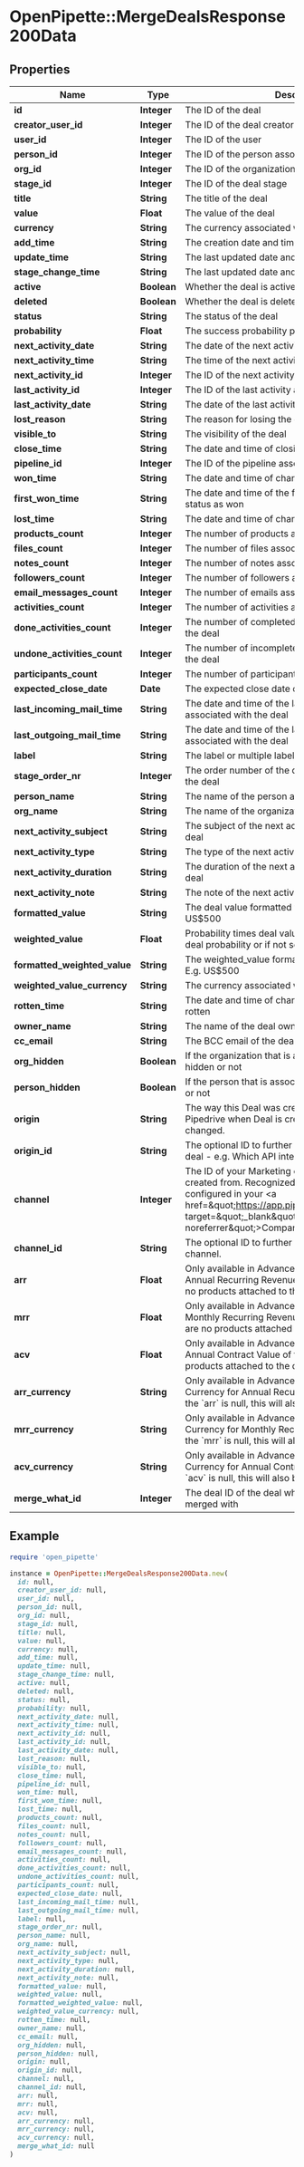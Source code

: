 # OpenPipette::MergeDealsResponse200Data

## Properties

| Name | Type | Description | Notes |
| ---- | ---- | ----------- | ----- |
| **id** | **Integer** | The ID of the deal | [optional] |
| **creator_user_id** | **Integer** | The ID of the deal creator | [optional] |
| **user_id** | **Integer** | The ID of the user | [optional] |
| **person_id** | **Integer** | The ID of the person associated with the deal | [optional] |
| **org_id** | **Integer** | The ID of the organization associated with the deal | [optional] |
| **stage_id** | **Integer** | The ID of the deal stage | [optional] |
| **title** | **String** | The title of the deal | [optional] |
| **value** | **Float** | The value of the deal | [optional] |
| **currency** | **String** | The currency associated with the deal | [optional] |
| **add_time** | **String** | The creation date and time of the deal | [optional] |
| **update_time** | **String** | The last updated date and time of the deal | [optional] |
| **stage_change_time** | **String** | The last updated date and time of the deal stage | [optional] |
| **active** | **Boolean** | Whether the deal is active or not | [optional] |
| **deleted** | **Boolean** | Whether the deal is deleted or not | [optional] |
| **status** | **String** | The status of the deal | [optional] |
| **probability** | **Float** | The success probability percentage of the deal | [optional] |
| **next_activity_date** | **String** | The date of the next activity associated with the deal | [optional] |
| **next_activity_time** | **String** | The time of the next activity associated with the deal | [optional] |
| **next_activity_id** | **Integer** | The ID of the next activity associated with the deal | [optional] |
| **last_activity_id** | **Integer** | The ID of the last activity associated with the deal | [optional] |
| **last_activity_date** | **String** | The date of the last activity associated with the deal | [optional] |
| **lost_reason** | **String** | The reason for losing the deal | [optional] |
| **visible_to** | **String** | The visibility of the deal | [optional] |
| **close_time** | **String** | The date and time of closing the deal | [optional] |
| **pipeline_id** | **Integer** | The ID of the pipeline associated with the deal | [optional] |
| **won_time** | **String** | The date and time of changing the deal status as won | [optional] |
| **first_won_time** | **String** | The date and time of the first time changing the deal status as won | [optional] |
| **lost_time** | **String** | The date and time of changing the deal status as lost | [optional] |
| **products_count** | **Integer** | The number of products associated with the deal | [optional] |
| **files_count** | **Integer** | The number of files associated with the deal | [optional] |
| **notes_count** | **Integer** | The number of notes associated with the deal | [optional] |
| **followers_count** | **Integer** | The number of followers associated with the deal | [optional] |
| **email_messages_count** | **Integer** | The number of emails associated with the deal | [optional] |
| **activities_count** | **Integer** | The number of activities associated with the deal | [optional] |
| **done_activities_count** | **Integer** | The number of completed activities associated with the deal | [optional] |
| **undone_activities_count** | **Integer** | The number of incomplete activities associated with the deal | [optional] |
| **participants_count** | **Integer** | The number of participants associated with the deal | [optional] |
| **expected_close_date** | **Date** | The expected close date of the deal | [optional] |
| **last_incoming_mail_time** | **String** | The date and time of the last incoming email associated with the deal | [optional] |
| **last_outgoing_mail_time** | **String** | The date and time of the last outgoing email associated with the deal | [optional] |
| **label** | **String** | The label or multiple labels assigned to the deal | [optional] |
| **stage_order_nr** | **Integer** | The order number of the deal stage associated with the deal | [optional] |
| **person_name** | **String** | The name of the person associated with the deal | [optional] |
| **org_name** | **String** | The name of the organization associated with the deal | [optional] |
| **next_activity_subject** | **String** | The subject of the next activity associated with the deal | [optional] |
| **next_activity_type** | **String** | The type of the next activity associated with the deal | [optional] |
| **next_activity_duration** | **String** | The duration of the next activity associated with the deal | [optional] |
| **next_activity_note** | **String** | The note of the next activity associated with the deal | [optional] |
| **formatted_value** | **String** | The deal value formatted with selected currency. E.g. US$500 | [optional] |
| **weighted_value** | **Float** | Probability times deal value. Probability can either be deal probability or if not set, then stage probability. | [optional] |
| **formatted_weighted_value** | **String** | The weighted_value formatted with selected currency. E.g. US$500 | [optional] |
| **weighted_value_currency** | **String** | The currency associated with the deal | [optional] |
| **rotten_time** | **String** | The date and time of changing the deal status as rotten | [optional] |
| **owner_name** | **String** | The name of the deal owner | [optional] |
| **cc_email** | **String** | The BCC email of the deal | [optional] |
| **org_hidden** | **Boolean** | If the organization that is associated with the deal is hidden or not | [optional] |
| **person_hidden** | **Boolean** | If the person that is associated with the deal is hidden or not | [optional] |
| **origin** | **String** | The way this Deal was created. &#x60;origin&#x60; field is set by Pipedrive when Deal is created and cannot be changed. | [optional] |
| **origin_id** | **String** | The optional ID to further distinguish the origin of the deal - e.g. Which API integration created this Deal. | [optional] |
| **channel** | **Integer** | The ID of your Marketing channel this Deal was created from. Recognized Marketing channels can be configured in your &lt;a href&#x3D;\&quot;https://app.pipedrive.com/settings/fields\&quot; target&#x3D;\&quot;_blank\&quot; rel&#x3D;\&quot;noopener noreferrer\&quot;&gt;Company settings&lt;/a&gt;. | [optional] |
| **channel_id** | **String** | The optional ID to further distinguish the Marketing channel. | [optional] |
| **arr** | **Float** | Only available in Advanced and above plans  The Annual Recurring Revenue of the deal  Null if there are no products attached to the deal  | [optional] |
| **mrr** | **Float** | Only available in Advanced and above plans  The Monthly Recurring Revenue of the deal  Null if there are no products attached to the deal  | [optional] |
| **acv** | **Float** | Only available in Advanced and above plans  The Annual Contract Value of the deal  Null if there are no products attached to the deal  | [optional] |
| **arr_currency** | **String** | Only available in Advanced and above plans  The Currency for Annual Recurring Revenue of the deal  If the &#x60;arr&#x60; is null, this will also be null  | [optional] |
| **mrr_currency** | **String** | Only available in Advanced and above plans  The Currency for Monthly Recurring Revenue of the deal  If the &#x60;mrr&#x60; is null, this will also be null  | [optional] |
| **acv_currency** | **String** | Only available in Advanced and above plans  The Currency for Annual Contract Value of the deal  If the &#x60;acv&#x60; is null, this will also be null  | [optional] |
| **merge_what_id** | **Integer** | The deal ID of the deal which the original deal was merged with | [optional] |

## Example

```ruby
require 'open_pipette'

instance = OpenPipette::MergeDealsResponse200Data.new(
  id: null,
  creator_user_id: null,
  user_id: null,
  person_id: null,
  org_id: null,
  stage_id: null,
  title: null,
  value: null,
  currency: null,
  add_time: null,
  update_time: null,
  stage_change_time: null,
  active: null,
  deleted: null,
  status: null,
  probability: null,
  next_activity_date: null,
  next_activity_time: null,
  next_activity_id: null,
  last_activity_id: null,
  last_activity_date: null,
  lost_reason: null,
  visible_to: null,
  close_time: null,
  pipeline_id: null,
  won_time: null,
  first_won_time: null,
  lost_time: null,
  products_count: null,
  files_count: null,
  notes_count: null,
  followers_count: null,
  email_messages_count: null,
  activities_count: null,
  done_activities_count: null,
  undone_activities_count: null,
  participants_count: null,
  expected_close_date: null,
  last_incoming_mail_time: null,
  last_outgoing_mail_time: null,
  label: null,
  stage_order_nr: null,
  person_name: null,
  org_name: null,
  next_activity_subject: null,
  next_activity_type: null,
  next_activity_duration: null,
  next_activity_note: null,
  formatted_value: null,
  weighted_value: null,
  formatted_weighted_value: null,
  weighted_value_currency: null,
  rotten_time: null,
  owner_name: null,
  cc_email: null,
  org_hidden: null,
  person_hidden: null,
  origin: null,
  origin_id: null,
  channel: null,
  channel_id: null,
  arr: null,
  mrr: null,
  acv: null,
  arr_currency: null,
  mrr_currency: null,
  acv_currency: null,
  merge_what_id: null
)
```

